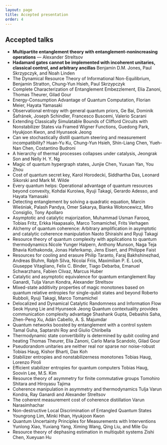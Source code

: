 ```yaml
---
layout: page
title: Accepted presentation
order: 4
---
```


<!---![Garden By the Bay](/garden_bay.jpg)--->

## Accepted talks

* **Multipartite entanglement theory with entanglement-nonincreasing operations** &mdash; Alexander Streltsov
* **Hadamard gates cannot be implemented with incoherent unitaries, classical control, and arbitrary ancillas** Benjamin D.M. Jones, Paul Skrzypczyk, and Noah Linden
* The Dynamical Resource Theory of Informational Non-Equilibrium, Benjamin Stratton, Chung-Yun Hsieh, Paul Skrzypczyk
* Complete Characterization of Entanglement Embezzlement, Elia Zanoni, Thomas Theurer, Gilad Gour
* Energy-Consumption Advantage of Quantum Computation, Florian Meier, Hayata Yamasaki
* Observational entropy with general quantum priors,	Ge Bai, Dominik Šafránek, Joseph Schindler, Francesco Buscemi, Valerio Scarani
* Extending Classically Simulatable Bounds of Clifford Circuits with Nonstabilizer States via Framed Wigner Functions,	Guedong Park, Hyukjoon Kwon, and Hyunseok Jeong
* Can we stochastically distill quantum steering and measurement incompatibility?	Huan-Yu Ku, Chung-Yun Hsieh, Shin-Liang Chen, Yueh-Nan Chen, Costantino Budroni
* A hierarchy of thermal processes collapses under catalysis,	Jeongrak Son and Nelly H. Y. Ng
* Magic of quantum hypergraph states,	Junjie Chen, Yuxuan Yan, You Zhou
* Cost of quantum secret key,	Karol Horodecki, Siddhartha Das, Leonard Sikorski and Mark M. Wilde
* Every quantum helps:  Operational advantage of quantum resources beyond convexity, Kohdai Kuroiwa, Ryuji Takagi, Gerardo Adesso, and Hayata Yamasaki
* Detecting entanglement by solving a quadratic equation,	Marcin Wieśniak, Palash Pandya, Omer Sakarya, Bianka Wołoncewicz, Miro Consiglio, Tony Apollaro
* Asymptotic and catalytic majorization,	Muhammad Usman Farooq, Tobias Fritz, Erkka Haapasalo, Marco Tomamichel, Frits Verhagen
* Alchemy of quantum coherence: Arbitrary amplification in asymptotic and catalytic coherence manipulation	Naoto Shiraishi and Ryuji Takagi
* Resource theory of quantum complexity with applications to quantum thermodynamics	Nicole Yunger Halpern, Anthony Munson, Naga Teja Bhavia Kothakonda, Jonas Haferkamp, Jens Eisert, and Philippe Faist
* Resources for cooling and erasure	Philip Taranto, Faraj Bakhshinezhad, Andreas Bluhm, Ralph Silva, Nicolai Friis, Maximilian P. E. Lock, Giuseppe Vitagliano, Felix C. Binder, Tiago Debarba, Emanuel Schwarzhans, Fabien Clivaz, Marcus Huber
* Catalytic and asymptotic equivalence for quantum entanglement	Ray Ganardi, Tulja Varun Kondra, Alexander Streltsov
* Mixed-state additivity properties of magic monotones based on quantum relative entropies for single-qubit states and beyond	Roberto Rubboli, Ryuji Takagi, Marco Tomamichel
* Delocalized and Dynamical Catalytic Randomness and Information Flow	Seok Hyung Lie and Hyunseok Jeong
Quantum contextuality provides communication complexity advantage	Shashank Gupta, Debashis Saha, Zhen-Peng Xu, Adán Cabello, A. S. Majumdar
* Quantum networks boosted by entanglement with a control system	Tamal Guha, Saptarshi Roy and Giulio Chiribella
* Thermodynamic state convertibility is determined by qubit cooling and heating	Thomas Theurer, Elia Zanoni, Carlo Maria Scandolo, Gilad Gour
* Pseudorandom unitaries are neither real nor sparse nor noise-robust	Tobias Haug, Kishor Bharti, Dax Koh
* Stabilizer entropies and nonstabilizerness monotones Tobias Haug, Lorenzo Piroli
* Efficient stabilizer entropies for quantum computers Tobias Haug, Soovin Lee, M.S. Kim
* Resource theory of asymmetry for finite commutative groups Tomohiro Shitara and Hiroyasu Tajima
* Coherence manipulation in asymmetry and thermodynamics Tulja Varun Kondra, Ray Ganardi and Alexander Streltsov
* The coherent measurement cost of coherence distillation	Varun Narasimhachar
* Non-destructive Local Discrimination of Entangled Quantum States Youngrong Lim, Minki Hhan, Hyukjoon Kwon
* Quantum Uncertainty Principles for Measurements with Interventions Yunlong Xiao, Yuxiang Yang, Ximing Wang, Qing Liu, and Mile Gu
* Resource theory of dephasing estimation in multiqubit systems	Zishi Chen, Xueyuan Hu

